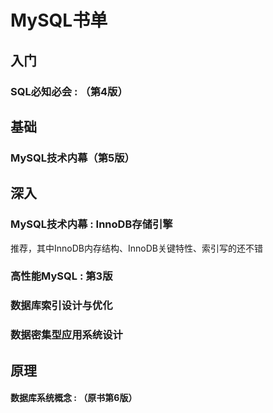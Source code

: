 # MySQL书单

## 入门

### SQL必知必会 : （第4版）

## 基础

### MySQL技术内幕（第5版）

## 深入

### MySQL技术内幕 : InnoDB存储引擎   

推荐，其中InnoDB内存结构、InnoDB关键特性、索引写的还不错

### 高性能MySQL : 第3版

### 数据库索引设计与优化

### 数据密集型应用系统设计

## 原理

#### 数据库系统概念 : （原书第6版）
